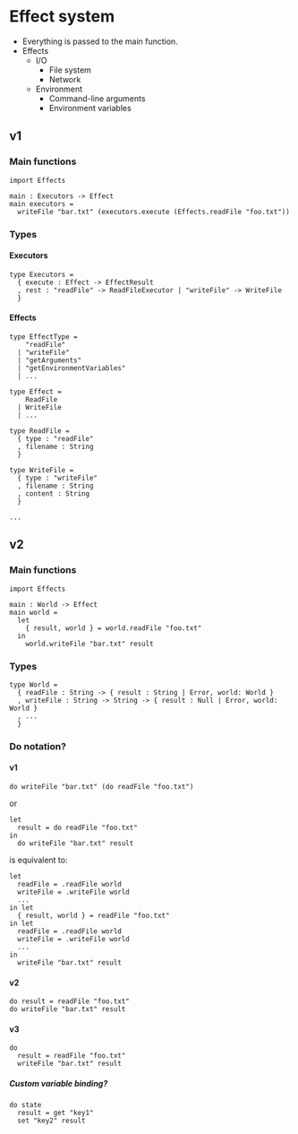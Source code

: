 # Effect system

- Everything is passed to the main function.
- Effects
  - I/O
    - File system
    - Network
  - Environment
    - Command-line arguments
    - Environment variables

## v1

### Main functions

```
import Effects

main : Executors -> Effect
main executors =
  writeFile "bar.txt" (executors.execute (Effects.readFile "foo.txt"))

```

### Types

#### Executors

```
type Executors =
  { execute : Effect -> EffectResult
  , rest : "readFile" -> ReadFileExecutor | "writeFile" -> WriteFile
  }
```

#### Effects

```
type EffectType =
    "readFile"
  | "writeFile"
  | "getArguments"
  | "getEnvironmentVariables"
  | ...

type Effect =
    ReadFile
  | WriteFile
  | ...

type ReadFile =
  { type : "readFile"
  , filename : String
  }

type WriteFile =
  { type : "writeFile"
  , filename : String
  , content : String
  }

...
```

## v2

### Main functions

```
import Effects

main : World -> Effect
main world =
  let
    { result, world } = world.readFile "foo.txt"
  in
    world.writeFile "bar.txt" result
```

### Types

```
type World =
  { readFile : String -> { result : String | Error, world: World }
  , writeFile : String -> String -> { result : Null | Error, world: World }
  , ...
  }
```

### Do notation?

#### v1

```
do writeFile "bar.txt" (do readFile "foo.txt")
```

or

```
let
  result = do readFile "foo.txt"
in
  do writeFile "bar.txt" result
```

is equivalent to:

```
let
  readFile = .readFile world
  writeFile = .writeFile world
  ...
in let
  { result, world } = readFile "foo.txt"
in let
  readFile = .readFile world
  writeFile = .writeFile world
  ...
in
  writeFile "bar.txt" result
```

#### v2

```
do result = readFile "foo.txt"
do writeFile "bar.txt" result
```

#### v3

```
do
  result = readFile "foo.txt"
  writeFile "bar.txt" result
```

##### Custom variable binding?

```
do state
  result = get "key1"
  set "key2" result
```
